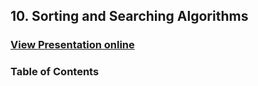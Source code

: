 ## 10. Sorting and Searching Algorithms
### [View Presentation online](https://rawgit.com/TelerikAcademy/Data-Structures-and-Algorithms/master/08.%20Sorting-and-Searching-Algorithms/slides/index.html)
### Table of Contents
